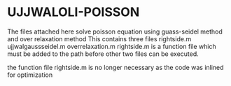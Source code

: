 # UJJWALOLI-POISSON
The files attached here solve poisson equation using guass-seidel method and over relaxation method
This contains three files 
rightside.m
ujjwalgaussseidel.m
overrelaxation.m
rightside.m is a function file which must be added to the path before other two files can be executed.

the function file rightside.m is no longer necessary as the code was inlined for optimization
